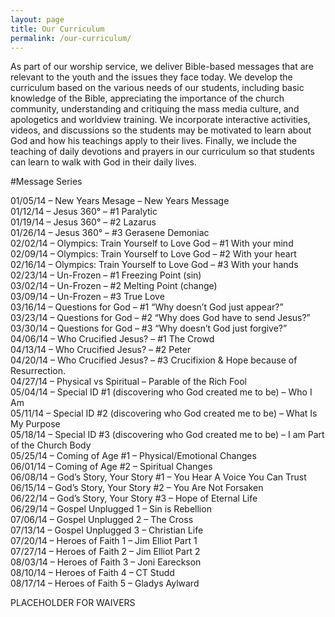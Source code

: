 ```yaml
---
layout: page
title: Our Curriculum
permalink: /our-curriculum/
---
```


As part of our worship service, we deliver Bible-based messages that are relevant to the youth and the issues they face today. We develop the curriculum based on the various needs of our students, including basic knowledge of the Bible, appreciating the importance of the church community, understanding and critiquing the mass media culture, and apologetics and worldview training. We incorporate interactive activities, videos, and discussions so the students may be motivated to learn about God and how his teachings apply to their lives. Finally, we include the teaching of daily devotions and prayers in our curriculum so that students can learn to walk with God in their daily lives.

#Message Series


01/05/14 – New Years Mesage – New Years Message  
01/12/14 – Jesus 360° – #1 Paralytic  
01/19/14 – Jesus 360° – #2 Lazarus  
01/26/14 – Jesus 360° – #3 Gerasene Demoniac  
02/02/14 – Olympics: Train Yourself to Love God – #1 With your mind  
02/09/14 – Olympics: Train Yourself to Love God – #2 With your heart  
02/16/14 – Olympics: Train Yourself to Love God – #3 With your hands  
02/23/14 – Un-Frozen – #1 Freezing Point (sin)  
03/02/14 – Un-Frozen – #2 Melting Point (change)  
03/09/14 – Un-Frozen – #3 True Love  
03/16/14 – Questions for God – #1 “Why doesn’t God just appear?”  
03/23/14 – Questions for God – #2 “Why does God have to send Jesus?”  
03/30/14 – Questions for God – #3 “Why doesn’t God just forgive?”  
04/06/14 – Who Crucified Jesus? – #1 The Crowd  
04/13/14 – Who Crucified Jesus? – #2 Peter  
04/20/14 – Who Crucified Jesus? – #3 Crucifixion & Hope because of Resurrection.  
04/27/14 – Physical vs Spiritual – Parable of the Rich Fool  
05/04/14 – Special ID #1 (discovering who God created me to be) – Who I Am  
05/11/14 – Special ID #2 (discovering who God created me to be) – What Is My Purpose  
05/18/14 – Special ID #3 (discovering who God created me to be) – I am Part of the Church 
Body  
05/25/14 – Coming of Age #1 – Physical/Emotional Changes  
06/01/14 – Coming of Age #2 – Spiritual Changes  
06/08/14 – God’s Story, Your Story #1 – You Hear A Voice You Can Trust  
06/15/14 – God’s Story, Your Story #2 – You Are Not Forsaken  
06/22/14 – God’s Story, Your Story #3 – Hope of Eternal Life  
06/29/14 – Gospel Unplugged 1 – Sin is Rebellion  
07/06/14 – Gospel Unplugged 2 – The Cross  
07/13/14 – Gospel Unplugged 3 – Christian Life  
07/20/14 – Heroes of Faith 1 – Jim Elliot Part 1  
07/27/14 – Heroes of Faith 2 – Jim Elliot Part 2  
08/03/14 – Heroes of Faith 3 – Joni Eareckson  
08/10/14 – Heroes of Faith 4 – CT Studd  
08/17/14 – Heroes of Faith 5 – Gladys Aylward

PLACEHOLDER FOR WAIVERS
